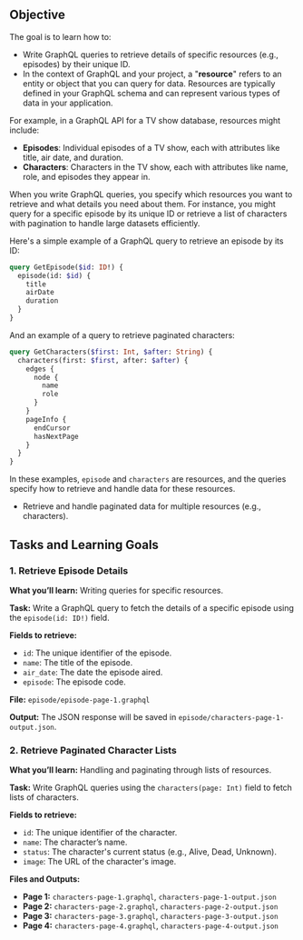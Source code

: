## Objective

The goal is to learn how to:

- Write GraphQL queries to retrieve details of specific resources (e.g., episodes) by their unique ID.
- In the context of GraphQL and your project, a "**resource**" refers to an entity or object that you can query for data. Resources are typically defined in your GraphQL schema and can represent various types of data in your application. 

For example, in a GraphQL API for a TV show database, resources might include:

- **Episodes**: Individual episodes of a TV show, each with attributes like title, air date, and duration.
- **Characters**: Characters in the TV show, each with attributes like name, role, and episodes they appear in.

When you write GraphQL queries, you specify which resources you want to retrieve and what details you need about them. For instance, you might query for a specific episode by its unique ID or retrieve a list of characters with pagination to handle large datasets efficiently.

Here's a simple example of a GraphQL query to retrieve an episode by its ID:

```graphql
query GetEpisode($id: ID!) {
  episode(id: $id) {
    title
    airDate
    duration
  }
}
```

And an example of a query to retrieve paginated characters:

```graphql
query GetCharacters($first: Int, $after: String) {
  characters(first: $first, after: $after) {
    edges {
      node {
        name
        role
      }
    }
    pageInfo {
      endCursor
      hasNextPage
    }
  }
}
```

In these examples, `episode` and `characters` are resources, and the queries specify how to retrieve and handle data for these resources.
- Retrieve and handle paginated data for multiple resources (e.g., characters).

## Tasks and Learning Goals

### 1. Retrieve Episode Details

**What you’ll learn:** Writing queries for specific resources.

**Task:** Write a GraphQL query to fetch the details of a specific episode using the `episode(id: ID!)` field.

**Fields to retrieve:**
- `id`: The unique identifier of the episode.
- `name`: The title of the episode.
- `air_date`: The date the episode aired.
- `episode`: The episode code.

**File:** `episode/episode-page-1.graphql`

**Output:** The JSON response will be saved in `episode/characters-page-1-output.json`.

### 2. Retrieve Paginated Character Lists

**What you’ll learn:** Handling and paginating through lists of resources.

**Task:** Write GraphQL queries using the `characters(page: Int)` field to fetch lists of characters.

**Fields to retrieve:**
- `id`: The unique identifier of the character.
- `name`: The character’s name.
- `status`: The character's current status (e.g., Alive, Dead, Unknown).
- `image`: The URL of the character's image.

**Files and Outputs:**
- **Page 1:** `characters-page-1.graphql`, `characters-page-1-output.json`
- **Page 2:** `characters-page-2.graphql`, `characters-page-2-output.json`
- **Page 3:** `characters-page-3.graphql`, `characters-page-3-output.json`
- **Page 4:** `characters-page-4.graphql`, `characters-page-4-output.json`